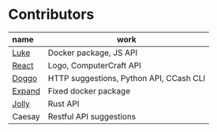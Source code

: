 # Contributors
| name                                        | work                                    |
| :------------------------------------------ | --------------------------------------- |
| [Luke](https://github.com/LukeeeeBennett)   | Docker package, JS API                  |
| [React](https://github.com/Reactified)      | Logo, ComputerCraft API                 |
| [Doggo](https://github.com/FearlessDoggo21) | HTTP suggestions, Python API, CCash CLI |
| [Expand](https://github.com/Expand-sys)     | Fixed docker package                    |
| [Jolly](https://github.com/STBoyden)        | Rust API                                |
| Caesay                                      | Restful API suggestions                 |